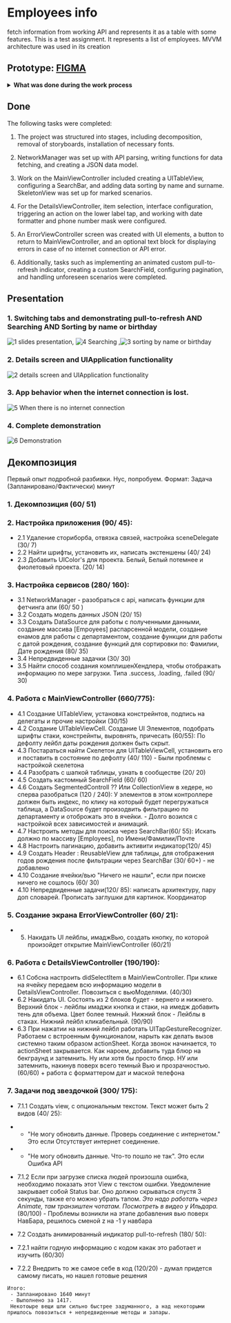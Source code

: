 # Employees info
fetch information from working API and represents it as a table with some features.
This is a test assignment. It represents a list of employees. MVVM architecture was used in its creation

## Prototype:  [FIGMA](https://www.figma.com/file/GRRKONipVClULsfdCAuVs1/KODE-Trainee-Dev-Осень'21?type=design&node-id=0-1&mode=design&t=p9mP9IAaAmq9azLu-0)
<details>
  <summary><b>What was done during the work process</b></summary>

* Decomposition
* Network operations (URLSession, JSON)
* Data transformation 
* Animation handling
* Custom views implementation
* Data search in an Array
* Sorting
* GCD
* 
</details>

## Done
The following tasks were completed:

1. The project was structured into stages, including decomposition, removal of storyboards, installation of necessary fonts.

2. NetworkManager was set up with API parsing, writing functions for data fetching, and creating a JSON data model.

3. Work on the MainViewController included creating a UITableView, configuring a SearchBar, and adding data sorting by name and surname. SkeletonView was set up for marked scenarios.

4. For the DetailsViewController, item selection, interface configuration, triggering an action on the lower label tap, and working with date formatter and phone number mask were configured.

5. An ErrorViewController screen was created with UI elements, a button to return to MainViewController, and an optional text block for displaying errors in case of no internet connection or API error.

6. Additionally, tasks such as implementing an animated custom pull-to-refresh indicator, creating a custom SearchField, configuring pagination, and handling unforeseen scenarios were completed.

 ## Presentation
  ### 1. Switching tabs and demonstrating pull-to-refresh AND Searching AND Sorting by name or birthday

![1  slides presentation](https://github.com/semaDilthey/Employees-Info/assets/128741166/d21933df-cefd-46ee-bdce-bb8092d90948), ![4  Searching](https://github.com/semaDilthey/Employees-Info/assets/128741166/a08017d7-dbaf-4c7f-ad4d-0325a01b4fdd) ,![3  sorting by name or birthday](https://github.com/semaDilthey/Employees-Info/assets/128741166/781cea46-600c-4269-87b8-0dd1ce303fe1)

 ### 2. Details screen and UIApplication functionality
 
![2  details screen and UIApplication functionality](https://github.com/semaDilthey/Employees-Info/assets/128741166/913bcf91-49fb-4e0b-8308-f551a50fe8f8)

### 3. App behavior when the internet connection is lost.

![5  When there is no internet connection](https://github.com/semaDilthey/Employees-Info/assets/128741166/fdd670db-b745-46ae-97f8-776fccd56cb5)

### 4. Complete demonstration

![6  Demonstration](https://github.com/semaDilthey/Employees-Info/assets/128741166/575c5f82-c9ea-4cee-b31a-84950ccad774)


## Декомпозиция
Первый опыт подробной разбивки. Нус, попробуем. Формат: Задача (Запланировано/Фактически) минут
### 1. Декомпозиция (60/ 51)

### 2. Настройка приложения (90/ 45):
  * 2.1 Удаление сториборба, отвязка связей, настройка sceneDelegate (30/ 7)
  * 2.2 Найти шрифты, установить их, написать экстеншены (40/ 24)
  * 2.3 Добавить UIColor's для проекта. Белый, Белый потемнее и фиолетовый проекта. (20/ 14)
    
### 3. Настройка сервисов (280/ 160):
  * 3.1 NetworkManager - разобраться с api, написать функции для фетчинга апи (60/ 50 )
  * 3.2 Создать модель данных JSON (20/ 15)
  * 3.3 Создать DataSource для работы с полученными данными, создание массива [Empoyees] распарсенной модели, создание енамов для работы с департаментом, создание функции для работы с датой рождения, создание функций для сортировки по: Фамилии, Дате рождения (80/ 35)
  * 3.4 Непредвиденные задачки (30/ 30)
  * 3.5 Найти способ создания комплишенХендлера, чтобы отображать информацию по мере загрузки. Типа .success, .loading, .failed (90/ 30)
    
### 4. Работа с MainViewController (660/775):
  * 4.1 Создание UITableView, установка констрейнтов, подпись на делегаты и прочие настройки (30/15)
  *  4.2 Создание UITableViewCell. Создание UI Элементов, подобрать шрифты стаки, констрейнты, выровнять, причесать (60/55):
       По дефолту лейбл даты рождения должен быть скрыт.
  *  4.3 Постараться найти Скелетон для UITableViewCell, установить его и поставить в состояние по дефолту (40/ 110) - Были проблемы с настройкой скелетона
  *  4.4 Разобрать с шапкой таблицы, узнать в сообществе (20/ 20)
  *  4.5 Создать кастомный SearchField (60/ 60)
  *  4.6 Создать SegmentedControll ?? Или CollectionView в хедере, но сперва разобраться (120 / 240):
       У элементов в этом контроллере должен быть индекс, по клику на который будет перегружаться таблица, а DataSource будет произодвить фильтрацию по департаменту и отоброжать это в ячейки. - Долго возился с настройкой всех зависимостей и анимаций.
  *  4.7 Настроить методы для поиска через SearchBar(60/ 55): Искать должно по массиву [Employees], по Имени/Фамилии/Почте
  *  4.8 Настроить пагинацию, добавить активити индикатор(120/ 45)
  *  4.9 Создать Header : ReusableView для таблицы, для отображения годов рождения после фильтрации через SearchBar (30/ 60+) - не добавлено
  *  4.10 Создание ячейки/вью "Ничего не нашли", если при поиске ничего не сошлось (60/ 30)
  *  4.10 Непредвиденные задачи(120/ 85): написать архитектуру, пару доп словарей. Прописать заглушки для картинок. Координатор
### 5. Создание экрана ErrorViewController (60/ 21):
   * 5. Накидать UI лейблы, имаджВью, создать кнопку, по которой произойдет открытие MainViewController (60/21)
        
### 6. Работа с DetailsViewController (190/190):
  *  6.1 Собсна настроить didSelectItem в MainViewController. При клике на ячейку передаем всю информацию модели в DetailsViewController. Повозиться с вьюМоделями. (40/30)
  *  6.2 Накидать UI. Состоять из 2 блоков будет - вернего и нижнего. Верхний блок - лейблы имаджи кнопка и стаки, на имедж добавить тень для объема. Цвет более темный. Нижний блок - Лейблы в стаках. Нижний лейбл кликабельный. (90/90)
  *  6.3 При нажатии на нижний лейбл работать UITapGestureRecognizer. Работаем с встроенным функционалом, нарыть как делать вызов системно таким образом actionSheet. Когда звонок начинается, то actionSheet закрывается. Как нароем, добавить туда блюр на бекграунд и затемнить. Ну или хотя бы просто блюр. НУ или затемнить, накинув поверх всего темный Вью и прозрачностью. (60/60) + работа с форматтером дат и маской телефона
    
### 7. Задачи под звездочкой (300/ 175):
  *  7.1.1 Создать view, с опциональным текстом. Текст может быть 2 видов (40/ 25):
   *   - "Не могу обновить данные. Проверь соединение с интернетом." Это если Отсутствует интернет соединение.
   *   - "Не могу обновить данные. Что-то пошло не так". Это если Ошибка API
  *  7.1.2 Если при загрузке списка людей произошла ошибка, необходимо показать этот View с текстом ошибки. Уведомление закрывает собой Status bar. Оно должно скрываться спустя 3 секунды, также его можно убрать тапом. *Это надо работать через Animate, там транзиштен чотатам. Посмотреть в видео у Ильдара.* (80/100) - Проблемы возникли на этапе добавления вью поверх НавБара, решилось сменой z на -1 у навбара
   
*   7.2 Создать анимированный индикатор pull-to-refresh (180/ 50):
   *    7.2.1 найти годную информацию с кодом какак это работает и изучить (60/30)
   *    7.2.2 Внедрить то же самое себе в код (120/20) - думал придется самому писать, но нашел готовые решения

    Итого: 
     - Запланировано 1640 минут
     - Выполнено за 1417.
     Некотоыре вещи шли сильно быстрее задуманного, а над некоторыми пришлось повозиться + непредвиденные методы и запары. 



   
   
   
   
   
